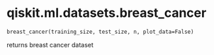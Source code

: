<span id="qiskit-ml-datasets-breast-cancer" />

# qiskit.ml.datasets.breast\_cancer



`breast_cancer(training_size, test_size, n, plot_data=False)`

returns breast cancer dataset
